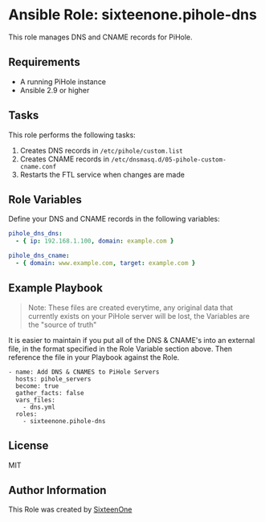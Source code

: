 # Ansible Role: sixteenone.pihole-dns

This role manages DNS and CNAME records for PiHole.

## Requirements

- A running PiHole instance
- Ansible 2.9 or higher

## Tasks
This role performs the following tasks:

1. Creates DNS records in `/etc/pihole/custom.list`
2. Creates CNAME records in `/etc/dnsmasq.d/05-pihole-custom-cname.conf`
3. Restarts the FTL service when changes are made

## Role Variables

Define your DNS and CNAME records in the following variables:

```yaml
pihole_dns_dns:
  - { ip: 192.168.1.100, domain: example.com }

pihole_dns_cname:
  - { domain: www.example.com, target: example.com }
```

## Example Playbook

> Note: These files are created everytime, any original data that currently exists on your PiHole server will be lost, the Variables are the "source of truth"

It is easier to maintain if you put all of the DNS & CNAME's into an external file, in the format specified in the Role Variable section above. Then reference the file in your Playbook against the Role.

```
- name: Add DNS & CNAMES to PiHole Servers
  hosts: pihole_servers
  become: true
  gather_facts: false
  vars_files:
    - dns.yml
  roles:
    - sixteenone.pihole-dns
```

## License

MIT

## Author Information

This Role was created by [SixteenOne](https://twitter.com/sixteenone)